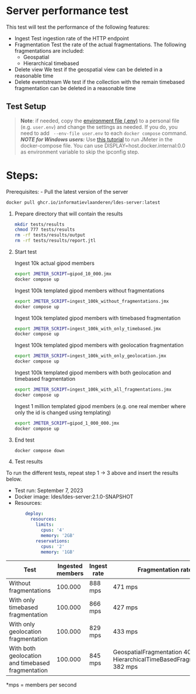 # Server performance test
This test will test the performance of the following features:

- Ingest
    Test ingestion rate of the HTTP endpoint
- Fragmentation
    Test the rate of the actual fragmentations. The following fragmentations are included:
  - Geospatial
  - Hierarchical timebased
- Delete view
    We test if the geospatial view can be deleted in a reasonable time
- Delete eventstream
    We test if the collection with the remain timebased fragmentation can be deleted in a reasonable time

## Test Setup
> **Note**: if needed, copy the [environment file (.env)](./.env) to a personal file (e.g. `user.env`) and change the settings as needed. If you do, you need to add ` --env-file user.env` to each `docker compose` command.
> **_NOTE for Windows users:_**  Use [this tutorial](https://medium.com/@potatowagon/how-to-use-gui-apps-in-linux-docker-container-from-windows-host-485d3e1c64a3) to run JMeter in the docker-compose file.
> You can use DISPLAY=host.docker.internal:0.0 as environment variable to skip the ipconfig step.

# Steps:

Prerequisites:
    - Pull the latest version of the server
```bash
docker pull ghcr.io/informatievlaanderen/ldes-server:latest
```


1. Prepare directory that will contain the results
    ```bash
    mkdir tests/results
    chmod 777 tests/results
    rm -rf tests/results/output
    rm -rf tests/results/report.jtl
    ```

2. Start test

   Ingest 10k actual gipod members
    ```bash
    export JMETER_SCRIPT=gipod_10_000.jmx
    docker compose up
    ```

    Ingest 100k templated gipod members without fragmentations
   ```bash
   export JMETER_SCRIPT=ingest_100k_without_fragmentations.jmx
   docker compose up
    ```

    Ingest 100k templated gipod members with timebased fragmentation
   ```bash
   export JMETER_SCRIPT=ingest_100k_with_only_timebased.jmx
   docker compose up
    ```

    Ingest 100k templated gipod members with geolocation fragmentation
   ```bash
   export JMETER_SCRIPT=ingest_100k_with_only_geolocation.jmx
   docker compose up
    ```

    Ingest 100k templated gipod members with both geolocation and timebased fragmentation
   ```bash
   export JMETER_SCRIPT=ingest_100k_with_all_fragmentations.jmx
   docker compose up
    ```
   
    Ingest 1 million templated gipod members (e.g. one real member where only the id is changed using templating)
    ```bash
    export JMETER_SCRIPT=gipod_1_000_000.jmx
    docker compose up
    ```

3. End test
    ```bash
    docker compose down
    ```

4. Test results

To run the different tests, repeat step 1 -> 3 above and insert the results below.

- Test run:       September 7, 2023
- Docker image:   ldes/ldes-server:2.1.0-SNAPSHOT
- Resources:
    ```yaml
        deploy:
          resources:
            limits:
              cpus: '4'
              memory: '2GB'
            reservations:
              cpus: '2'
              memory: '1GB'
    ```

| Test                                              | Ingested members | Ingest rate | Fragmentation rate                                                           | Test file                               |   
|---------------------------------------------------|------------------|-------------|------------------------------------------------------------------------------|-----------------------------------------|
| Without fragmentations                            | 100.000          | 888 mps     | 471 mps                                                                      | ingest_100k_without_fragmentations.jmx  |  
| With only timebased fragmentation                 | 100.000          | 866 mps     | 427 mps                                                                      | ingest_100k_with_only_timebased.jmx     |  
| With only geolocation fragmentation               | 100.000          | 829 mps     | 433 mps                                                                      | ingest_100k_with_only_geolocation.jmx   |  
| With both geolocation and timebased fragmentation | 100.000          | 845 mps     | GeospatialFragmentation 409 mps & HierarchicalTimeBasedFragmentation 382 mps | ingest_100k_with_all_fragmentations.jmx |  
*mps = members per second